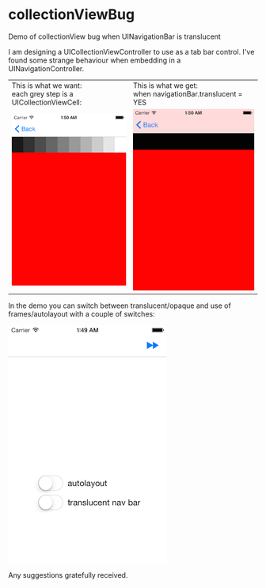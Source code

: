 # collectionViewBug
Demo of collectionView bug when UINavigationBar is translucent


I am designing a UICollectionViewController to use as a tab bar control. I've found some strange behaviour when embedding in a UINavigationController.

<table><tr><td>
This is what we want:<br>each grey step is a UICollectionViewCell:
</td><td>This is what we get: <br>when navigationBar.translucent =  YES</td></tr>
<tr><td><img src = "https://github.com/foundry/collectionViewBug/blob/master/screendumps/good.png">
</td><td>
 <img src = "https://github.com/foundry/collectionViewBug/blob/master/screendumps/bad.png">
 </td></tr></table>






In the demo you can switch between translucent/opaque and use of frames/autolayout with a couple of switches:

<img src = "https://github.com/foundry/collectionViewBug/blob/master/screendumps/switch.png">

Any suggestions gratefully received.





